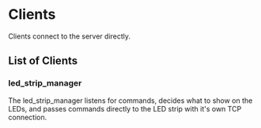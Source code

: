 # Clients

Clients connect to the server directly.

## List of Clients

### led_strip_manager

The led_strip_manager listens for commands, decides what to show on the LEDs, and passes commands directly to the LED strip with it's own TCP connection.